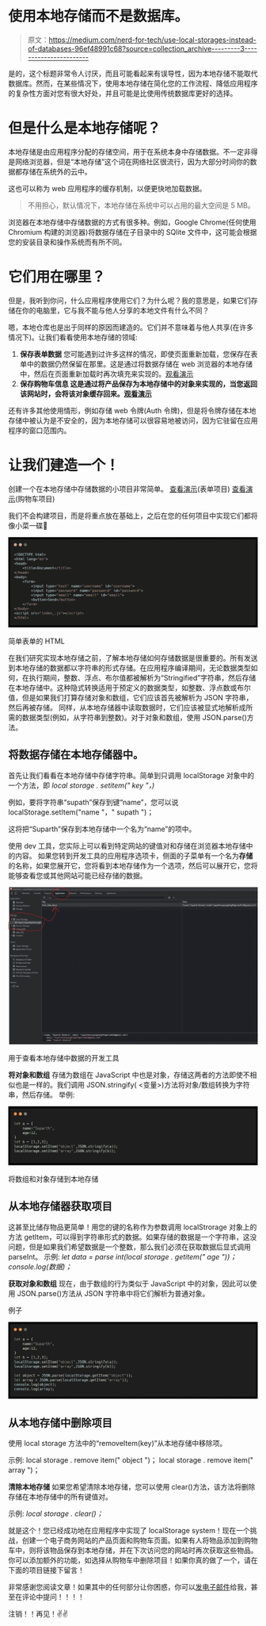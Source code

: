 # 使用本地存储而不是数据库。

> 原文：<https://medium.com/nerd-for-tech/use-local-storages-instead-of-databases-96ef48991c68?source=collection_archive---------3----------------------->

是的，这个标题非常令人讨厌，而且可能看起来有误导性，因为本地存储不能取代数据库。然而，在某些情况下，使用本地存储在简化您的工作流程、降低应用程序的复杂性方面对您有很大好处，并且可能是比使用传统数据库更好的选择。

# 但是什么是本地存储呢？

本地存储是由应用程序分配的存储空间，用于在系统本身中存储数据。不一定非得是网络浏览器，但是“本地存储”这个词在网络社区很流行，因为大部分时间你的数据都存储在系统外的云中。

这也可以称为 web 应用程序的缓存机制，以便更快地加载数据。

> 不用担心，默认情况下，本地存储在系统中可以占用的最大空间是 5 MB。

浏览器在本地存储中存储数据的方式有很多种。例如，Google Chrome(任何使用 Chromium 构建的浏览器)将数据存储在子目录中的 SQlite 文件中，这可能会根据您的安装目录和操作系统而有所不同。

# 它们用在哪里？

但是，我听到你问，什么应用程序使用它们？为什么呢？我的意思是，如果它们存储在你的电脑里，它与我不能与他人分享的本地文件有什么不同？

嗯，本地仓库也是出于同样的原因而建造的。它们并不意味着与他人共享(在许多情况下)。让我们看看使用本地存储的领域:

1.  **保存表单数据** 您可能遇到过许多这样的情况，即使页面重新加载，您保存在表单中的数据仍然保留在那里。这是通过将数据存储在 web 浏览器的本地存储中，然后在页面重新加载时再次填充来实现的。[观看演示](https://suparthghimire.github.io/js-local-storage/)
2.  **保存购物车信息
    这是通过将产品保存为本地存储中的对象来实现的，当您返回该网站时，会将该对象缓存回来。[观看演示](https://suparthghimire.github.io/local-storage-cart/)**

还有许多其他使用情形，例如存储 web 令牌(Auth 令牌)，但是将令牌存储在本地存储中被认为是不安全的，因为本地存储可以很容易地被访问，因为它驻留在应用程序的窗口范围内。

# 让我们建造一个！

创建一个在本地存储中存储数据的小项目非常简单。
[查看演示](https://suparthghimire.github.io/js-local-storage/)(表单项目)
[查看演示](https://suparthghimire.github.io/local-storage-cart/)(购物车项目)

我们不会构建项目，而是将重点放在基础上，之后在您的任何项目中实现它们都将像小菜一碟🍰

![](img/d9e05d58249e96a0d371175c56a8c760.png)

简单表单的 HTML

在我们研究实现本地存储之前，了解本地存储如何存储数据是很重要的。所有发送到本地存储的数据都以字符串的形式存储。在应用程序编译期间，无论数据类型如何，在执行期间，整数、浮点、布尔值都被解析为“Stringified”字符串，然后存储在本地存储中。这种隐式转换适用于预定义的数据类型，如整数、浮点数或布尔值，但是如果我们打算存储对象和数组，它们应该首先被解析为 JSON 字符串，然后再被存储。
同样，从本地存储器中读取数据时，它们应该被显式地解析成所需的数据类型(例如，从字符串到整数)。对于对象和数组，使用 JSON.parse()方法。

## 将数据存储在本地存储器中。

首先让我们看看在本地存储中存储字符串。简单到只调用 localStorage 对象中的一个方法，即
*local storage . setitem(" key "，<value as string>)*

例如，要将字符串“supath”保存到键“name”，您可以说
localStorage.setItem("name "，" supath ")；

这将把“Suparth”保存到本地存储中一个名为“name”的项中。

使用 dev 工具，您实际上可以看到特定网站的键值对和存储在浏览器本地存储中的内容。
如果您转到开发工具的应用程序选项卡，侧面的子菜单有一个名为**存储**的名称，如果您展开它，您将看到本地存储作为一个选项，然后可以展开它，您将能够查看您或其他网站可能已经存储的数据。

![](img/fd45b1f84fae542f854ef3995c404b58.png)

用于查看本地存储中数据的开发工具

**将对象和数组** 存储为数组在 JavaScript 中也是对象，存储这两者的方法即使不相似也是一样的。我们调用 JSON.stringify( <变量>)方法将对象/数组转换为字符串，然后存储。
举例:

![](img/5a3b0bce7b67445de9b3140ab67bac92.png)

将数组和对象存储到本地存储

## **从本地存储器获取项目**

这甚至比储存物品更简单！用您的键的名称作为参数调用 localStrorage 对象上的方法 getItem，可以得到字符串形式的数据。如果存储的数据是一个字符串，这没问题，但是如果我们希望数据是一个整数，那么我们必须在获取数据后显式调用 parseInt。
示例:
*let data = parse int(local storage . getitem(" age "))；
console.log(数据)；*

**获取对象和数组** 现在，由于数组的行为类似于 JavaScript 中的对象，因此可以使用 JSON.parse()方法从 JSON 字符串中将它们解析为普通对象。

例子

![](img/0df30657e3feb62b0d1ecb88cb21a6e4.png)

## 从本地存储中删除项目

使用 local storage 方法中的“removeItem(key)”从本地存储中移除项。

示例:
local storage . remove item(" object ")；
local storage . remove item(" array ")；

**清除本地存储** 如果您希望清除本地存储，您可以使用 clear()方法，该方法将删除存储在本地存储中的所有键值对。

示例:
*local storage . clear()；*

就是这个！您已经成功地在应用程序中实现了 localStorage system！现在一个挑战，创建一个电子商务网站的产品页面和购物车页面。如果有人将物品添加到购物车中，则将该物品保存到本地存储，并在下次访问您的网站时再次获取这些物品。你可以添加额外的功能，如选择从购物车中删除项目！如果你真的做了一个，请在下面的项目链接下留言！

非常感谢您阅读文章！如果其中的任何部分让你困惑，你可以[发电子邮件](mailto:suparthnarayanghimire2014@gmail.com)给我，甚至在评论中提问！！！！

注销！！再见！✌✌